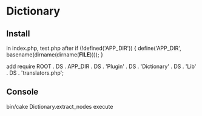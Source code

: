 Dictionary
==========


## Install

in index.php, test.php after 
if (!defined('APP_DIR')) {
	define('APP_DIR', basename(dirname(dirname(__FILE__))));
}

add 
require ROOT . DS . APP_DIR . DS . 'Plugin' . DS . 'Dictionary' . DS . 'Lib' . DS . 'translators.php';





## Console

bin/cake Dictionary.extract_nodes execute